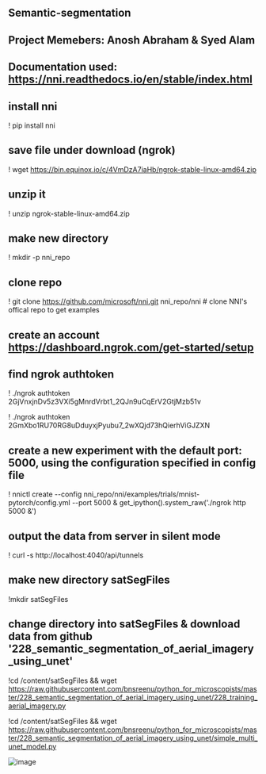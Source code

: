 ## Semantic-segmentation
## Project Memebers: Anosh Abraham & Syed Alam
## Documentation used: https://nni.readthedocs.io/en/stable/index.html

## install nni
! pip install nni 

## save file under download (ngrok)
! wget https://bin.equinox.io/c/4VmDzA7iaHb/ngrok-stable-linux-amd64.zip

## unzip it
! unzip ngrok-stable-linux-amd64.zip

## make new directory
! mkdir -p nni_repo

## clone repo
! git clone https://github.com/microsoft/nni.git nni_repo/nni # clone NNI's offical repo to get examples

## create an account https://dashboard.ngrok.com/get-started/setup
## find ngrok authtoken 
! ./ngrok authtoken 2GjVnxjnDv5z3VXi5gMnrdVrbt1_2QJn9uCqErV2GtjMzb51v

! ./ngrok authtoken 2GmXbo1RU70RG8uDduyxjPyubu7_2wXQjd73hQierhViGJZXN

## create a new experiment with the default port: 5000, using the configuration specified in config file
! nnictl create --config nni_repo/nni/examples/trials/mnist-pytorch/config.yml --port 5000 & get_ipython().system_raw('./ngrok http 5000 &')

## output the data from server in silent mode
! curl -s http://localhost:4040/api/tunnels 

## make new directory satSegFiles
!mkdir satSegFiles

## change directory into satSegFiles & download data from github '228_semantic_segmentation_of_aerial_imagery_using_unet'

!cd /content/satSegFiles && wget https://raw.githubusercontent.com/bnsreenu/python_for_microscopists/master/228_semantic_segmentation_of_aerial_imagery_using_unet/228_training_aerial_imagery.py

!cd /content/satSegFiles && wget https://raw.githubusercontent.com/bnsreenu/python_for_microscopists/master/228_semantic_segmentation_of_aerial_imagery_using_unet/simple_multi_unet_model.py


![image](https://user-images.githubusercontent.com/91106087/198853736-7556698b-92fb-40cf-9936-d412156c8839.png)
